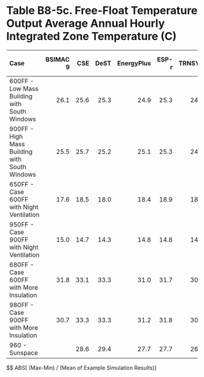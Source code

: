 # Table B8-5c. Free-Float Temperature Output Average Annual Hourly Integrated Zone Temperature (C)
| Case                                          | BSIMAC 9 |  CSE | DeST | EnergyPlus | ESP-r | TRNSYS |     |  Min |  Max | Mean | Dev % $$ |     | SuperSIM | 
|:--------------------------------------------- | --------:| ----:| ----:| ----------:| -----:| ------:| ---:| ----:| ----:| ----:| --------:| ---:| --------:| 
| 600FF - Low Mass Building with South Windows  |     26.1 | 25.6 | 25.3 |       24.9 |  25.3 |   24.3 |     | 24.3 | 26.1 | 25.2 |      7.3 |     |     25.6 | 
| 900FF - High Mass Building with South Windows |     25.5 | 25.7 | 25.2 |       25.1 |  25.3 |   24.5 |     | 24.5 | 25.7 | 25.2 |      4.9 |     |     25.7 | 
| 650FF - Case 600FF with Night Ventilation     |     17.6 | 18.5 | 18.0 |       18.4 |  18.9 |   18.4 |     | 17.6 | 18.9 | 18.3 |      7.3 |     |     18.5 | 
| 950FF - Case 900FF with Night Ventilation     |     15.0 | 14.7 | 14.3 |       14.8 |  14.8 |   14.7 |     | 14.3 | 15.0 | 14.7 |      4.4 |     |     14.7 | 
| 680FF - Case 600FF with More Insulation       |     31.8 | 33.1 | 33.3 |       31.0 |  31.7 |   30.2 |     | 30.2 | 33.3 | 31.8 |      9.8 |     |     33.1 | 
| 980FF - Case 900FF with More Insulation       |     30.7 | 33.3 | 33.3 |       31.2 |  31.8 |   30.5 |     | 30.5 | 33.3 | 31.8 |      8.8 |     |     33.3 | 
| 960 - Sunspace                                |          | 28.6 | 29.4 |       27.7 |  27.7 |   26.8 |     | 26.8 | 29.4 | 28.1 |      9.5 |     |     28.6 | 

$$ ABS[ (Max-Min) / (Mean of Example Simulation Results)]


